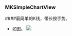 ### MKSimpleChartView

####最简单的K线，带长按手势。

- 如图。
![](/Users/gkoudai_xsm/Desktop/MKSimpleChartView/截屏.gif)
